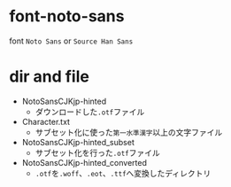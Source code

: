 # font-noto-sans
font `Noto Sans` or `Source Han Sans`

# dir and file
>
* NotoSansCJKjp-hinted
    - ダウンロードした`.otf`ファイル
* Character.txt
    - サブセット化に使った`第一水準漢字`以上の文字ファイル
* NotoSansCJKjp-hinted_subset
    - サブセット化を行った`.otf`ファイル
* NotoSansCJKjp-hinted_converted
    - `.otf`を`.woff`、`.eot`、`.ttf`へ変換したディレクトリ